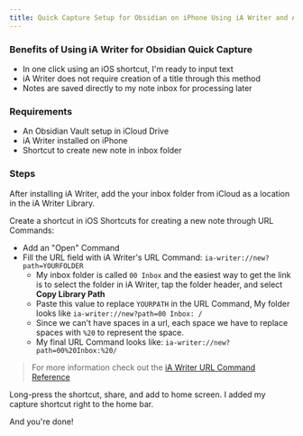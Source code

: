 ```yaml
---
title: Quick Capture Setup for Obsidian on iPhone Using iA Writer and Apple Shortcuts
---
```


### Benefits of Using iA Writer for Obsidian Quick Capture

- In one click using an iOS shortcut, I'm ready to input text
- iA Writer does not require creation of a title through this method
- Notes are saved directly to my note inbox for processing later

### Requirements

- An Obsidian Vault setup in iCloud Drive
- iA Writer installed on iPhone
- Shortcut to create new note in inbox folder

### Steps

After installing iA Writer, add the your inbox folder from iCloud as a location in the iA Writer Library.

Create a shortcut in iOS Shortcuts for creating a new note through URL Commands:

- Add an "Open" Command
- Fill the URL field with iA Writer's URL Command: `ia-writer://new?path=YOURFOLDER`
	- My inbox folder is called `00 Inbox` and the easiest way to get the link is to select the folder in iA Writer, tap the folder header, and select **Copy Library Path**
	- Paste this value to replace `YOURPATH` in the URL Command, My folder looks like `ia-writer://new?path=00 Inbox: /` 
	- Since we can't have spaces in a url, each space we have to replace spaces with `%20` to represent the space. 
	- My final URL Command looks like: `ia-writer://new?path=00%20Inbox:%20/` 

> For more information check out the [iA Writer URL Command Reference](https://ia.net/writer/support/help/url-commands#new)

Long-press the shortcut, share, and add to home screen. I added my capture shortcut right to the home bar.

And you're done!
